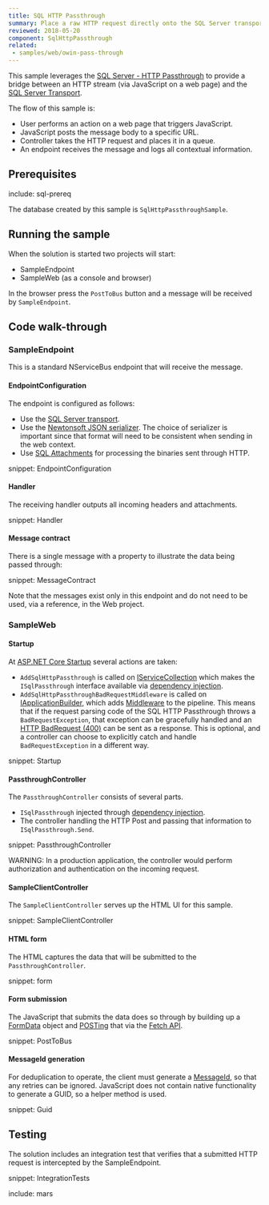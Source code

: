 ```yaml
---
title: SQL HTTP Passthrough
summary: Place a raw HTTP request directly onto the SQL Server transport.
reviewed: 2018-05-20
component: SqlHttpPassthrough
related:
 - samples/web/owin-pass-through
---
```


This sample leverages the [SQL Server - HTTP Passthrough](/transports/sql/sql-http-passthrough.md) to provide a bridge between an HTTP stream (via JavaScript on a web page) and the [SQL Server Transport](/transports/sql/).

The flow of this sample is:

 * User performs an action on a web page that triggers JavaScript.
 * JavaScript posts the message body to a specific URL.
 * Controller takes the HTTP request and places it in a queue.
 * An endpoint receives the message and logs all contextual information.


## Prerequisites

include: sql-prereq

The database created by this sample is `SqlHttpPassthroughSample`.


## Running the sample

When the solution is started two projects will start:

 * SampleEndpoint
 * SampleWeb (as a console and browser)

In the browser press the `PostToBus` button and a message will be received by `SampleEndpoint`.


## Code walk-through


### SampleEndpoint

This is a standard NServiceBus endpoint that will receive the message.


#### EndpointConfiguration

The endpoint is configured as follows:

 * Use the [SQL Server transport](/transports/sql).
 * Use the [Newtonsoft JSON serializer](/nservicebus/serialization/newtonsoft.md). The choice of serializer is important since that format will need to be consistent when sending in the web context.
 * Use [SQL Attachments](/nservicebus/messaging/attachments-sql.md) for processing the binaries sent through HTTP.

snippet: EndpointConfiguration


#### Handler

The receiving handler outputs all incoming headers and attachments.

snippet: Handler


#### Message contract

There is a single message with a property to illustrate the data being passed through:

snippet: MessageContract

Note that the messages exist only in this endpoint and do not need to be used, via a reference, in the Web project.


### SampleWeb


#### Startup

At [ASP.NET Core Startup](https://docs.microsoft.com/en-us/aspnet/core/fundamentals/startup) several actions are taken:

 * `AddSqlHttpPassthrough` is called on [IServiceCollection](https://docs.microsoft.com/en-us/dotnet/api/microsoft.extensions.dependencyinjection.iservicecollection) which makes the `ISqlPassthrough` interface available via [dependency injection](https://docs.microsoft.com/en-us/aspnet/core/fundamentals/dependency-injection).
 * `AddSqlHttpPassthroughBadRequestMiddleware` is called on [IApplicationBuilder](https://docs.microsoft.com/en-us/dotnet/api/microsoft.aspnetcore.builder.iapplicationbuilder), which adds [Middleware](https://docs.microsoft.com/en-us/aspnet/core/fundamentals/middleware/) to the pipeline. This means that if the request parsing code of the SQL HTTP Passthrough throws a `BadRequestException`, that exception can be gracefully handled and an [HTTP BadRequest (400)](https://developer.mozilla.org/en-US/docs/Web/HTTP/Status/400) can be sent as a response. This is optional, and a controller can choose to explicitly catch and handle `BadRequestException` in a different way.

snippet: Startup


#### PassthroughController

The `PassthroughController` consists of several parts.

 * `ISqlPassthrough` injected through [dependency injection](https://docs.microsoft.com/en-us/aspnet/core/fundamentals/dependency-injection).
 * The controller handling the HTTP Post and passing that information to `ISqlPassthrough.Send`.

snippet: PassthroughController

WARNING: In a production application, the controller would perform authorization and authentication on the incoming request.


#### SampleClientController

The `SampleClientController` serves up the HTML UI for this sample.

snippet: SampleClientController


#### HTML form

The HTML captures the data that will be submitted to the `PassthroughController`.

snippet: form


#### Form submission

The JavaScript that submits the data does so through by building up a [FormData](https://developer.mozilla.org/en-US/docs/Web/API/FormData) object and [POSTing](https://developer.mozilla.org/en-US/docs/Learn/HTML/Forms/Sending_and_retrieving_form_data#The_POST_method) that via the [Fetch API](https://developer.mozilla.org/en-US/docs/Web/API/Fetch_API).

snippet: PostToBus


#### MessageId generation

For deduplication to operate, the client must generate a [MessageId](/nservicebus/messaging/message-identity.md), so that any retries can be ignored. JavaScript does not contain native functionality to generate a GUID, so a helper method is used.

snippet: Guid


## Testing

The solution includes an integration test that verifies that a submitted HTTP request is intercepted by the SampleEndpoint.

snippet: IntegrationTests


include: mars
